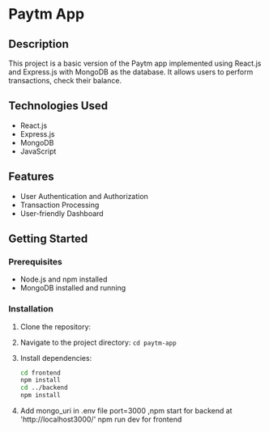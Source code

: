 # Paytm App

## Description

This project is a basic version of the Paytm app implemented using React.js and Express.js with MongoDB as the database. It allows users to perform transactions, check their balance.

## Technologies Used

- React.js
- Express.js
- MongoDB
- JavaScript

## Features

- User Authentication and Authorization
- Transaction Processing
- User-friendly Dashboard

## Getting Started

### Prerequisites

- Node.js and npm installed
- MongoDB installed and running

### Installation

1. Clone the repository: 
2. Navigate to the project directory: `cd paytm-app`
3. Install dependencies:

   ```bash
   cd frontend
   npm install
   cd ../backend
   npm install
4. Add mongo_uri in .env file
   port=3000 ,npm start for backend at 'http://localhost3000/'
   npm run dev for frontend 
   
   
